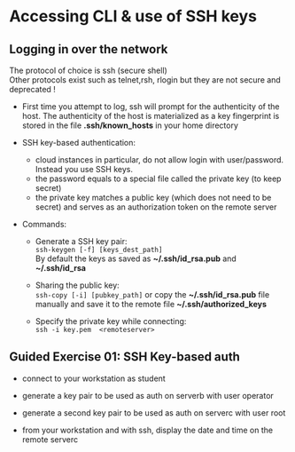 # Accessing CLI & use of SSH keys

## Logging in over the network

The protocol of choice is ssh (secure shell)  
Other protocols exist such as telnet,rsh, rlogin but they are not secure and deprecated !  

* First time you attempt to log, ssh will prompt for the authenticity of the host. The authenticity of the host is materialized as a key fingerprint is stored in the file **.ssh/known_hosts** in your home directory

* SSH key-based authentication:  
  * cloud instances in particular, do not allow login with user/password.  
    Instead you use SSH keys.
  * the password equals to a special file called the private key (to keep secret)
  * the private key matches a public key (which does not need to be secret) and serves as an authorization token on the remote server

* Commands:
  * Generate a SSH key pair:  
  ```ssh-keygen [-f] [keys_dest_path]```  
  By default the keys as saved as **~/.ssh/id_rsa.pub** and **~/.ssh/id_rsa**
  * Sharing the public key:  
  ```ssh-copy [-i] [pubkey_path]``` or copy the **~/.ssh/id_rsa.pub** file manually and save it to the remote file **~/.ssh/authorized_keys**

  * Specify the private key while connecting:  
  ```ssh -i key.pem  <remoteserver>```

## Guided Exercise 01: SSH Key-based auth

* connect to your workstation as student

* generate a key pair to be used as auth on serverb with user operator

* generate a second key pair to be used as auth on serverc with user root

* from your workstation and with ssh, display the date and time on the remote serverc  


